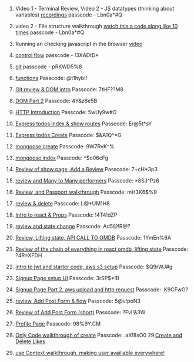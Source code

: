 1. Video 1 - Terminal Review, Video 2 - JS datatypes (thinking about variables) [recordings](https://urldefense.com/v3/__https://generalassembly.zoom.us/rec/share/Wto_fzgty-YjOz5FUiS3xQb0Hzak-0mvHmzV1-GbuCnossyuyNuWVgG3zdDh0uXB.C-XS3KxSesOWZ9xm__;!!GgcXpDZ2N9l6uyZJ!nLhS-M3PgIRV9OvaCI7mj62Hv73y-pK7pOZNMnknQrzz9Sv3wPCKkAhWe1XTSca0V30Hp5L3ouh6_9zgQQNiXGv__1M$)
passcode - Lbn0a*#Q
2. video 2 - File structure walkthrough [watch this a code along like 10 times](https://generalassembly.zoom.us/rec/play/_PtJo6f_ssxreW7030omwHo6BaaUDnnjsw9f9TAdTXD4NCXfEa_0UjPWAy5WCX0yhOLz8hz10JzffCE8.YxYFuGhASN5FGC4x?canPlayFromShare=true&from=share_recording_detail&continueMode=true&componentName=rec-play&originRequestUrl=https%3A%2F%2Fgeneralassembly.zoom.us%2Frec%2Fshare%2FWto_fzgty-YjOz5FUiS3xQb0Hzak-0mvHmzV1-GbuCnossyuyNuWVgG3zdDh0uXB.C-XS3KxSesOWZ9xm&autoplay=true&startTime=1706055276000)
passcode - Lbn0a*#Q
3. Running an checking javascript in the browser [video](https://www.youtube.com/watch?v=Azod_7VscLM)
4. [control flow](https://generalassembly.zoom.us/rec/play/mkFy0Q1IirVmgVSDpeHcX45embDnbs1TqpUTsb-f5Zgwcock1JaJBQ5iP4ke2xVseNH0zC6zZqbtEYay.2FoMpNUu3k4modQl?canPlayFromShare=true&from=share_recording_detail&continueMode=true&componentName=rec-play&originRequestUrl=https%3A%2F%2Fgeneralassembly.zoom.us%2Frec%2Fshare%2Fi76JsAGMc8hA7Tbxt4qxFTOTQNL9IeuPTSdi_wIuM-jOSCbkr5GuXbCz361M2hAJ.g67Iahusi1JICUBF)
passcode - !3XADtD*
5. [git](https://generalassembly.zoom.us/rec/play/WipnEV9nNOsSY6e3aq3q7AJJoxsnY-fK4Ykr1WY8Oksz7FvKgKdEQ3AmewtXsSEbWYrVWLTPAl2ue_en.hay69TXgAvCs0-8Y?canPlayFromShare=true&from=share_recording_detail&continueMode=true&componentName=rec-play&originRequestUrl=https%3A%2F%2Fgeneralassembly.zoom.us%2Frec%2Fshare%2FTL1r72X2VSljlq-DCY8yyMECp7YN7QXW8dnw6V3lM8JIFDNLJa3TL_w3U6mgZSPU.DppOYUIIGG81_SOc)
passcode - pRKWD5%8
6. [functions](https://generalassembly.zoom.us/rec/play/FYQgZxUxetNARbsLxdNxphoON1YtWAWs08wm1-jMvIUYg2xDWoNeZCap5TmD2KFKjmUj1GpBauaWasxW.YzyOmLVnzDR7sI3t?canPlayFromShare=true&from=share_recording_detail&continueMode=true&componentName=rec-play&originRequestUrl=https%3A%2F%2Fgeneralassembly.zoom.us%2Frec%2Fshare%2Fz_9r-MrBwPSKpaGt7-AIow5OLuOJDwaWWNK7dyQoCxB1rqUakKwKxQ54KOYyfHns.a7jU1KfWkbICc4ba)
Passcode: @t1hyb!!
7. [Git review & DOM intro](https://generalassembly.zoom.us/rec/share/905YAcXkKa3YcDOAnV6ILPYZV1TxISYG20gVJbkem9VHXjBJia7hrwoIqZUW--qG.g_xjNcmW9ofcP3cU)
Passcode: 7tHF??M8
8. [DOM Part 2](https://hub.generalassemb.ly/learn/course/front-end-fundamentals-21-parent-us-online-ec-25-september-2023-21-december-2023-200996-v2/dom-manipulation-events/introduction-to-the-dom?page=1)
Passcode: 4Y&z8e5B
9. [HTTP Introduction](https://generalassembly.zoom.us/rec/share/sIj04SQkaI00QoipqriXMouqlrXddL8dLMsAH0mCeX5X9dE8wY2Ye18W6T0LNOM.1gw7biaiAHuYN4_c)
Passcode: 5wUy9w#O
10. [Express todos index & show routes](https://urldefense.com/v3/__https://generalassembly.zoom.us/rec/share/8bxviSk4Oy91SoekE7GZPRkR_SX_GIAVCS3g8XuC6dKBuUw9MOGo8KITOF0pj8AO.bA-2MUaMXQzG-aDF__;!!GgcXpDZ2N9l6uyZJ!j8Sc1JxZyL7Qc6QuuF8CRM7PZoM0zcrilIguGUHhOX5bVvHyt8GC57HHZa2vYn4-qECT_SzcOyV-D5QpneIKgTEAT24$)
Passcode: Er@5t*sY
11. [Express todos Create](https://generalassembly.zoom.us/rec/share/QaxFvSyoH4qtiV4TZJ4wXktoPCmbPvhwJNmKFEZhSQ7rQ5LHATg4CnOAjmvMuCQ.hCyIc-h8Zw-lQzYr)
Passcode: $&A1Q^=G


12. [mongoose create](https://generalassembly.zoom.us/rec/share/DisEe6o6JXu_W1aYML8CZB9QapdV3fYvG8MbQGI4OIOSrzy2w8BwcZ9BMTIyoAnL.F4RvJsGpei_TA0ir)
Passcode: 9W7RvK^%
13. [mongoose index](https://generalassembly.zoom.us/rec/share/5P0kiZpoROaVLEuTb4HW1GYgIRnJTG9eMK7Zpy3fpW9eeCzNZV41mO1c5eont7nj.jNY1vxzbMTIRHDyD)
Passcode: ^$o06cFg
14. [Review of show page, Add a Review](https://generalassembly.zoom.us/rec/share/8WysMn7CH5R0CZwlP-0-AIRmhl519NvKuMOtLRjAMj4gz2J8MorxXUWLsqVKDiXE.WpHdgPmJPY11FsRu)
Passcode: 7+cH*3p3
15. [review and Many to Many performers](https://generalassembly.zoom.us/rec/share/i-ghcaxEIMIvaO6iDmdRUStlVhGSYD6opixcSJIdEM2vC82X3LEf2C0KMB2jMwes.wKpdhghnYABvB6Ff)
Passcode: *8SJ^Pz6
16. [Review, and Passport walkthrough](https://urldefense.com/v3/__https://generalassembly.zoom.us/rec/share/5ZvSZm1dYnbL73Ylkutrkt9_st0leo3Z90sjOwDZ6IP7mdElYjJK8NY9bag8Coyi.dpFKVgnz2TRkbG33__;!!GgcXpDZ2N9l6uyZJ!mwjv3ZGTxuL-AcuYZQzO1CY2RRs8NqJjIfa2YLNXq3iPLKsWOYaJGWpj4on2SAphDvxNuX_yMclfpaH2HCTGM40yWGs$)
Passcode: mH3K6$%9
17. [review & delete](https://urldefense.com/v3/__https://generalassembly.zoom.us/rec/share/vPRd_wEGN_nzMF_uaKRnfEVjCdbG1xTZRX1Ckf1vH31zA4KblY3Vua5mQZTPeJqv.LSTNpemL6MN6uOjn__;!!GgcXpDZ2N9l6uyZJ!n_yPATIQzp0Hc3gJbOBRQe1k34whppcnSwPOumMDs1N0CQW_fF3AZe07jAC6rNUFrM3iVVEydFb5EtdbYuYWNM0hvKg$)
Passcode: L@*UM1H8
18. [Intro to react & Props](https://generalassembly.zoom.us/rec/play/VStdK9TXy5pgitjqnxkLVsqRxw4pBZ0KVk4RyET6vFxLyj5BSrzlwVK68N71hOk8FO40QfrTbVN4iau_.FhEkh0d5k10Z1eIw?canPlayFromShare=true&from=share_recording_detail&continueMode=true&componentName=rec-play&originRequestUrl=https%3A%2F%2Fgeneralassembly.zoom.us%2Frec%2Fshare%2Fxh03fe8qbk3YStk2dVKyARClCbeZwXGCFNec23Fr71fU7AV9PuMnThcBuwOPAoI9.jjyJhbBYFcyFiFgo)
Passcode: !4T4!dZP
19. [review and state change](https://urldefense.com/v3/__https://generalassembly.zoom.us/rec/share/9bnu3YXWOAfdgROPbF_ZHY7IJPUlPuLUAa2wtTnS3kHPSsuvX6_oFRaSz5IiL9pr.Li3Q7M2MZB6AoM4u__;!!GgcXpDZ2N9l6uyZJ!iwuzIlVGA3EXvoZMlugXH8bJlxjcxvnLsY12L09FCXMxjFLGjVwYS17M2Jqn8nqB1qkH-d7eif-qy_HQr00VoQ_pXPU$)
Passcode: Ad5@!R@?
20. [Review, Lifting state, API CALL TO OMDB](https://urldefense.com/v3/__https://generalassembly.zoom.us/rec/share/FWs9DjeUoGDWadTqnxOf8UX_h9fZe7PfKq04HLSQNTs40WHrmJQa0u6Y_XUw9bjW.12V3vSWm6TPCvvKl__;!!GgcXpDZ2N9l6uyZJ!kdlVUb4J1ynOaIPNXVbu4LiqinUT3Rs1VdxqiMhMX3Z5q-tX9uAj7nEqxgVX1ABDEw2aPVQ3zz-0c_5znKuayu5WsCQ$)
Passcode: 1YmEn%6A
21. [Review of the chain of everything in react omdb, lifting state](https://generalassembly.zoom.us/rec/share/26NsR06o3CrEjrZw_ug_9Ez5HrXmvsRPLZFDRFO7DxVkYaXSQHG73ycQxi6KCv0.hB_wv2nDUNPakuw8)
Passcode: ?4R=XFDH
22. [intro to jwt and starter code, aws s3 setup](https://generalassembly.zoom.us/rec/share/bg2BpxWccZufm03B1H6F0E-pNYmUZu7xKt-YMNrJ29fV3GbgcMOC9RBfOBG9-n9e.x-XNxTT7ycVc0NPf)
Passcode: $Q9rWJ#g
23. [Signup Page setup UI](https://generalassembly.zoom.us/rec/share/J5mG90GB7cU0uz3XSwHNs4AVoVF4drGnyKaz75rTZKKJ11sGeqwLmGYx4iH_ZnMj.934xgSzLEcH-QoBY)
Passcode: 3rSP$*!B
24. [Signup Page Part 2, aws upload and http request](https://generalassembly.zoom.us/rec/share/-6us-YFyx053BUVuB5dNhmgEjyEW_xUAjGNcSLeLdmiL0JqN7N6WizMLT-w4SWBV.YNYyl_8ie064sI3M)
Passcode: .K9CFwG?
25. [review, Add Post Form & flow](https://urldefense.com/v3/__https://generalassembly.zoom.us/rec/share/rLYGMPurrh7JAGuJadaPgnFYTFXIHAvEPP604r7dkJemHxXThhxIqf6VLr2ZStLZ.lIQdec7g-I8-AHWH__;!!GgcXpDZ2N9l6uyZJ!m6KtwShix2ILnJUag1c74noFyiVUrHT0LEDLwZAkTtoFEa2g3t8YYQhKXzfE-wGPkl3C4WeNelTmzy2BjHs5oNOxujo$)
Passcode: 5@v!poN3
26. [Review of Add Post Form (short)](https://urldefense.com/v3/__https://generalassembly.zoom.us/rec/share/vJnWHVYpbC4brJ4J3xoI0LJi-zhvBDYXU65axGmNjp1QrZp0HA8HAaUiKgP4vkyA._JKFnbuwzKOSx0Ys__;!!GgcXpDZ2N9l6uyZJ!n7EDYVomSUwROVM8OUawsRGw9rc8Gn76DArix_FfDla7hmNHzqlrRau5vnp0pQMpBeK7G_V9d7enr-nGwNhBpTHTcUE$)
Passcode: ?FvI!&3W
27. [Profile Page](https://generalassembly.zoom.us/rec/share/_WnOOPPpn-mz7ICA7kOLN0kO4Au-r8SIweFOHBs4dAHunDQlDqMozSFpuqFaYXZr.Z62clAS0x_vv7Zxn)
Passcode: 98%9Y.CM
28. [Only Code walkthrough of create](https://urldefense.com/v3/__https://generalassembly.zoom.us/rec/share/0_OK-1rtgET5TM0sV2u281wFyMK8jReFfZ8umDnwaGt9CoWJ0RU-HU6MtdJLScXJ.LNlEgQPsqGUiyAJn__;!!GgcXpDZ2N9l6uyZJ!ijH1oeapk7YmViHggEces39nBEq1wCzVxrflMmWYI6IYbGPox3PP_8jiP6Rb-2rX3cR44naDDcpGucCmPT2lelTzfmo$)
Passcode: .aX!8sO0
29.[Create and Delete Likes](https://urldefense.com/v3/__https://generalassembly.zoom.us/rec/share/FlFrwRUoOazl3MiEoX92bdm3PDQ2B9DHlNWyAFqvNkWDuKrFQayXjonEUMiDV4Pr.QkHJQolEg24aedlC__;!!GgcXpDZ2N9l6uyZJ!hx5PplbExtJDDTAEqsfPozefXD1oRnMSVyppa3d0A6p83vnWEj2ANCuQzAdoVIjBdQXSZrZ5MX9yZWG2lK_Q5-blyW4$)
29. [use Context walkthrough, making user availiable everywhere!](https://youtu.be/xnKbdxtDjXQ)

